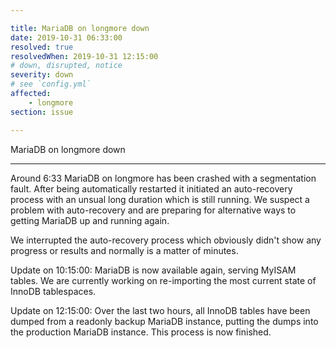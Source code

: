 ```yaml
---

title: MariaDB on longmore down
date: 2019-10-31 06:33:00
resolved: true
resolvedWhen: 2019-10-31 12:15:00
# down, disrupted, notice
severity: down
# see `config.yml`
affected:
    - longmore
section: issue

---
```


MariaDB on longmore down

---

Around 6:33 MariaDB on longmore has been crashed with a segmentation fault.
After being automatically restarted it initiated an auto-recovery process with an unsual long duration which is still running.
We suspect a problem with auto-recovery and are preparing for alternative ways to getting MariaDB up and running again.

We interrupted the auto-recovery process which obviously didn't show any progress or results and normally is a matter of minutes.

Update on 10:15:00: MariaDB is now available again, serving MyISAM tables. We are currently working on re-importing the most current state of InnoDB tablespaces.

Update on 12:15:00: Over the last two hours, all InnoDB tables have been dumped from a readonly backup MariaDB instance, putting the dumps into the production MariaDB instance. This process is now finished.
